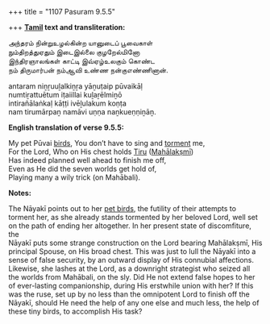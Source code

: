 +++
title = "1107 Pasuram 9.5.5"

+++
**[Tamil](/definition/tamil#history "show Tamil definitions") text and transliteration:**

அந்தரம் நின்றுஉழல்கின்ற யானுடைப் பூவைகாள்  
நும்திறத்துஏதும் இடைஇல்லை குழறேல்மினோ  
இந்திரஞாலங்கள் காட்டி இவ்ஏழ்உலகும் கொண்ட  
நம் திருமார்பன் நம்ஆவி உண்ண நன்குஎண்ணினான்.

antaram niṉṟuuḻalkiṉṟa yāṉuṭaip pūvaikāḷ  
numtiṟattuētum iṭaiillai kuḻaṟēlmiṉō  
intirañālaṅkaḷ kāṭṭi ivēḻulakum koṇṭa  
nam tirumārpaṉ namāvi uṇṇa naṉkueṇṇiṉāṉ.

**English translation of verse 9.5.5:**

My pet Pūvai [birds](/definition/bird#history "show birds definitions"), You don’t have to sing and [torment](/definition/torment#history "show torment definitions") me,  
For the Lord, Who on His chest holds [Tiru](/definition/tiru#history "show Tiru definitions") ([Mahālakṣmī](/definition/mahalakshmi#vaishnavism "show Mahālakṣmī definitions"))  
Has indeed planned well ahead to finish me off,  
Even as He did the seven worlds get hold of,  
Playing many a wily trick (on Mahābali).

**Notes:**

The Nāyakī points out to her [pet birds](/definition/pet-bird#history "show pet birds definitions"), the futility of their attempts to torment her, as she already stands tormented by her beloved Lord, well set on the path of ending her altogether. In her present state of discomfiture, the  
Nāyakī puts some strange construction on the Lord bearing Mahālakṣmī, His principal Spouse, on His broad chest. This was just to lull the Nāyakī into a sense of false security, by an outward display of His connubial affections. Likewise, she lashes at the Lord, as a downright strategist who seized all the worlds from Mahābali, on the sly. Did He not extend false hopes to her of ever-lasting companionship, during His erstwhile union with her? If this was the ruse, set up by no less than the omnipotent Lord to finish off the Nāyakī, should He need the help of any one else and much less, the help of these tiny birds, to accomplish His task?


